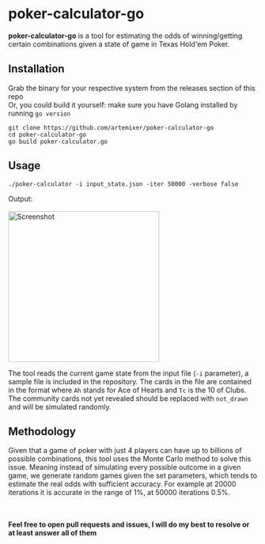 # poker-calculator-go
**poker-calculator-go** is a tool for estimating the odds of winning/getting certain combinations given a state of game in Texas Hold'em Poker. 


## Installation
Grab the binary for your respective system from the releases section of this repo
<br/>Or, you could build it yourself: make sure you have Golang installed by running ```go version```
```
git clone https://github.com/artemixer/poker-calculator-go
cd poker-calculator-go
go build poker-calculator.go
```
  
## Usage
```
./poker-calculator -i input_state.json -iter 50000 -verbose false
```
Output:
<br/><br/><img width="305" alt="Screenshot" src="https://github.com/user-attachments/assets/de4b2e10-fecf-42ee-8ca8-bbfed397ae5b" />


The tool reads the current game state from the input file (```-i``` parameter), a sample file is included in the repository. The cards in the file are
contained in the format where ```Ah``` stands for Ace of Hearts and ```Tc``` is the 10 of Clubs. The community cards not yet revealed should be replaced with
```not_drawn``` and will be simulated randomly.


## Methodology
Given that a game of poker with just 4 players can have up to billions of possible combinations, this tool uses the Monte Carlo method to solve this issue. 
Meaning instead of simulating every possible outcome in a given game, we generate random games given the set parameters, 
which tends to estimate the real odds with sufficient accuracy. For example at 20000 iterations it is accurate in the range of 1%, at 50000 iterations
0.5%. 

<br/>
<br/>
<b>Feel free to open pull requests and issues, I will do my best to resolve or at least answer all of them</b>
